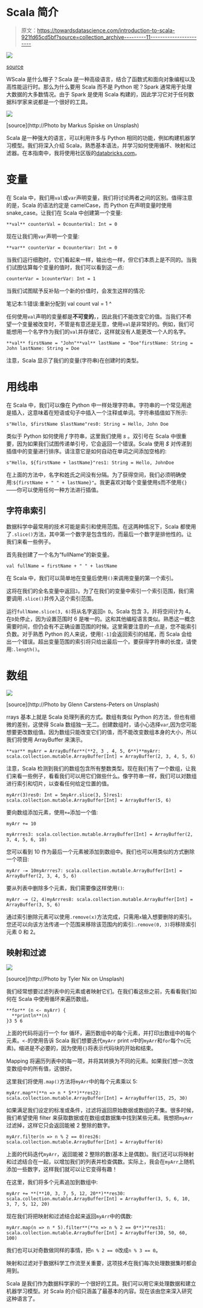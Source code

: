 # Scala 简介

> 原文：<https://towardsdatascience.com/introduction-to-scala-921fd65cd5bf?source=collection_archive---------11----------------------->

![](img/27632fa093a9a8c91f6f1c37647cd865.png)

[source](https://www.slideshare.net/ViyaanJhiingade/introduction-to-scala-80328270)

WScala 是什么帽子？Scala 是一种高级语言，结合了函数式和面向对象编程以及高性能运行时。那么为什么要用 Scala 而不是 Python 呢？Spark 通常用于处理大数据的大多数情况。由于 Spark 是使用 Scala 构建的，因此学习它对于任何数据科学家来说都是一个很好的工具。

![](img/bc803604cf875e597d9e6eb70e72225a.png)

[source](http://Photo by Markus Spiske on Unsplash)

Scala 是一种强大的语言，可以利用许多与 Python 相同的功能，例如构建机器学习模型。我们将深入介绍 Scala，熟悉基本语法，并学习如何使用循环、映射和过滤器。在本指南中，我将使用社区版的[databricks.com](https://community.cloud.databricks.com/)。

# 变量

在 Scala 中，我们用`val`或`var`声明变量，我们将讨论两者之间的区别。值得注意的是，Scala 的语法约定是 camelCase，而 Python 在声明变量时使用 snake_case。让我们在 Scala 中创建第一个变量:

```
**val** counterVal = 0counterVal: Int = 0
```

现在让我们用`var`声明一个变量:

```
**var** counterVar = 0counterVar: Int = 0
```

当我们运行细胞时，它们看起来一样，输出也一样，但它们本质上是不同的。当我们试图估算每个变量的值时，我们可以看到这一点:

```
counterVar = 1counterVar: Int = 1
```

当我们试图赋予反补贴一个新的价值时，会发生这样的情况:

笔记本:1:错误:重新分配到 val count val = 1 ^

任何使用`val`声明的变量都是**不可变的**，，因此我们不能改变它的值。当我们不希望一个变量被改变时，不管是有意还是无意，使用`val`是非常好的。例如，我们可能想用一个名字作为我们的`val`并存储它，这样就没有人能更改一个人的名字。

```
**val** firstName = "John"**val** lastName = "Doe"firstName: String = John lastName: String = Doe
```

注意，Scala 显示了我们的变量(字符串)在创建时的类型。

# 用线串

在 Scala 中，我们可以像在 Python 中一样处理字符串。字符串的一个常见用途是插入，这意味着在短语或句子中插入一个注释或单词。字符串插值如下所示:

```
s"Hello, $firstName $lastName"res0: String = Hello, John Doe
```

类似于 Python 如何使用 *f* 字符串，这里我们使用 *s* 。双引号在 Scala 中很重要，因为如果我们试图传递单引号，它会返回一个错误。Scala 使用 *$* 对传递到插值中的变量进行排序。请注意它是如何自动在单词之间添加空格的:

```
s"Hello, ${firstName + lastName}"res1: String = Hello, JohnDoe
```

在上面的方法中，名字和姓氏之间没有分隔。为了获得空间，我们必须明确使用:`${firstName + " " + lastName}"`。我更喜欢对每个变量使用`$`而不使用`{}`——你可以使用任何一种方法进行插值。

## 字符串索引

数据科学中最常用的技术可能是索引和使用范围。在这两种情况下，Scala 都使用了`.slice()`方法，其中第一个数字是包含性的，而最后一个数字是排他性的。让我们来看一些例子。

首先我创建了一个名为“fullName”的新变量。

`val fullName = firstName + " " + lastName`

在 Scala 中，我们可以简单地在变量后使用`()`来调用变量的第一个索引。

这将在我们的全名变量中返回`J`。为了在我们的变量中索引一个索引范围，我们需要调用`.slice()`并传入这个索引范围。

运行`fullName.slice(3, 6)`将从名字返回`n D`。Scala 包含 3，并将空间计为 4。在`D`处停止，因为设置范围时 6 是唯一的。这和其他编程语言类似。熟悉这一概念需要时间，但仍会有不正确设置范围的时候。这里需要注意的一点是，您不能索引负数。对于熟悉 Python 的人来说，使用`[-1]`会返回索引的结尾，而 Scala 会给出一个错误。超出变量范围的索引将只给出最后一个。要获得字符串的长度，请使用:`.length()`。

# 数组

![](img/a6e1bada94371974e79a8dab3c67c96a.png)

[source](http://Photo by Glenn Carstens-Peters on Unsplash)

rrays 基本上就是 Scala 处理列表的方式。数组有类似 Python 的方法，但也有细微的差别，这使得 Scala 数组独一无二。创建数组时，请小心选择`var`,因为您可能想要更改数组值。因为数组只能改变它们的值，而不能改变数组本身的大小，所以我们将使用 ArrayBuffer 来演示。

```
**var** myArr = ArrayBuffer**(**2, 3 , 4, 5, 6**)**myArr: scala.collection.mutable.ArrayBuffer[Int] = ArrayBuffer(2, 3, 4, 5, 6)
```

注意，Scala 检测到我们的数组包含所有整数类型。现在我们有了一个数组，让我们来看一些例子，看看我们可以用它们做些什么。像字符串一样，我们可以对数组进行索引和切片，以查看任何给定位置的值。

```
myArr(3)res0: Int = 5myArr.slice(3, 5)res1: scala.collection.mutable.ArrayBuffer[Int] = ArrayBuffer(5, 6)
```

要向数组添加元素，使用`+=`添加一个值:

`myArr += 10`

```
myArrres3: scala.collection.mutable.ArrayBuffer[Int] = ArrayBuffer(2, 3, 4, 5, 6, 10)
```

您可以看到 10 作为最后一个元素被添加到数组中。我们也可以用类似的方式删除一个项目:

```
myArr -= 10myArrres7: scala.collection.mutable.ArrayBuffer[Int] = ArrayBuffer(2, 3, 4, 5, 6)
```

要从列表中删除多个元素，我们需要像这样使用`()`:

```
myArr -= (2, 4)myArrres8: scala.collection.mutable.ArrayBuffer[Int] = ArrayBuffer(3, 5, 6)
```

通过索引删除元素可以使用`.remove(x)`方法完成，只需用`x`输入想要删除的索引。您还可以向该方法传递一个范围来移除该范围内的索引:`.remove(0, 3)`将移除索引元素 0 和 2。

## 映射和过滤

![](img/6da31d4faa02b63e443e8a715ff65ea4.png)

[source](http://Photo by Tyler Nix on Unsplash)

我们经常想要过滤列表中的元素或者映射它们。在我们看这些之前，先看看我们如何在 Scala 中使用循环来遍历数组。

```
**for** (n <- myArr) {
  **println**(n)
}3 5 6
```

上面的代码将运行一个 for 循环，遍历数组中的每个元素，并打印出数组中的每个元素。`<-`的使用告诉 Scala 我们想要迭代`myArr` print `n`中的`myArr`和`for`每个`n`(元素)。缩进是不必要的，因为使用`{}`将表示代码块的开始和结束。

Mapping 将遍历列表中的每一项，并将其转换为不同的元素。如果我们想一次改变数组中的所有值，这很好。

这里我们将使用`.map()`方法将`myArr`中的每个元素乘以 5:

```
myArr.map**(**n => n * 5**)**res22: scala.collection.mutable.ArrayBuffer[Int] = ArrayBuffer(15, 25, 30)
```

如果满足我们设定的标准或条件，过滤将返回原始数据或数组的子集。很多时候，我们希望使用 filter 来获取数据或在数组或数据集中找到某些元素。我想把`myArr`过滤掉，这样它只会返回能被 2 整除的数字。

```
myArr.filter(n => n % 2 == 0)res26: scala.collection.mutable.ArrayBuffer[Int] = ArrayBuffer(6)
```

上面的代码迭代`myArr`，返回能被 2 整除的数(基本上是偶数)。我们还可以将映射和过滤结合在一起，以增加我们的列表并检查偶数。实际上，我会在`myArr`上随机添加一些数字，这样我们就可以让它变得有趣！

在这里，我们将多个元素追加到数组中:

```
myArr += **(**10, 3, 7, 5, 12, 20**)**res30: scala.collection.mutable.ArrayBuffer[Int] = ArrayBuffer(3, 5, 6, 10, 3, 7, 5, 12, 20)
```

现在我们将把映射和过滤结合起来返回`myArr`中的偶数:

```
myArr.map(n => n * 5).filter**(**n => n % 2 == 0**)**res31: scala.collection.mutable.ArrayBuffer[Int] = ArrayBuffer(30, 50, 60, 100)
```

我们也可以对奇数做同样的事情，把`n % 2 == 0`改成`n % 3 == 0`。

映射和过滤对于数据科学工作流至关重要，这项技术在我们每次处理数据集时都会用到。

Scala 是我们作为数据科学家的一个很好的工具。我们可以用它来处理数据和建立机器学习模型。对 Scala 的介绍只涵盖了最基本的内容。现在该由您来深入研究这种语言了。